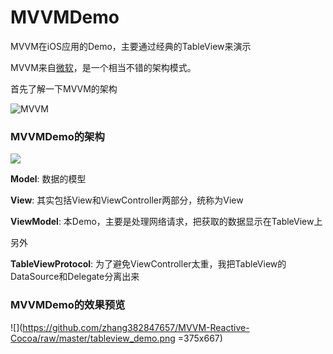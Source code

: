 # MVVMDemo
MVVM在iOS应用的Demo，主要通过经典的TableView来演示

MVVM来自[微软](https://msdn.microsoft.com/en-us/library/hh848246.aspx)，是一个相当不错的架构模式。

首先了解一下MVVM的架构

![MVVM](http://teehanlax.com.s3.amazonaws.com/wordpress/wp-content/uploads/mvvm1.png)

### MVVMDemo的架构

![](http://github.com/zhanglin382847657/MVVM-Reactive-Cocoa/edit/master/MVVMDemo-master/github_mvvmdemo1.png?imageMogr2/thumbnail/!50p)

**Model**:  数据的模型

**View**:  其实包括View和ViewController两部分，统称为View

**ViewModel**:  本Demo，主要是处理网络请求，把获取的数据显示在TableView上

另外

**TableViewProtocol**:  为了避免ViewController太重，我把TableView的DataSource和Delegate分离出来

### MVVMDemo的效果预览

![](https://github.com/zhang382847657/MVVM-Reactive-Cocoa/raw/master/tableview_demo.png =375x667)

